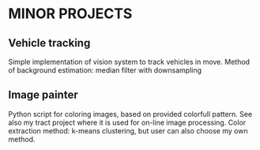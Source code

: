 # MINOR PROJECTS
## Vehicle tracking
Simple implementation of vision system to track vehicles in move. Method of background estimation: median filter with downsampling
## Image painter
Python script for coloring images, based on provided colorfull pattern. See also my tract project where it is used for on-line image processing. Color extraction method: k-means clustering, but user can also choose my own method.